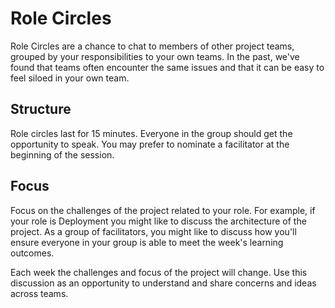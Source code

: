 # Role Circles

Role Circles are a chance to chat to members of other project teams, grouped by your responsibilities to your own teams. In the past, we've found that teams often encounter the same issues and that it can be easy to feel siloed in your own team.

## Structure

Role circles last for 15 minutes. Everyone in the group should get the opportunity to speak. You may prefer to nominate a facilitator at the beginning of the session.

## Focus

Focus on the challenges of the project related to your role. For example, if your role is Deployment you might like to discuss the architecture of the project. As a group of facilitators, you might like to discuss how you'll ensure everyone in your group is able to meet the week's learning outcomes.

Each week the challenges and focus of the project will change. Use this discussion as an opportunity to understand and share concerns and ideas across teams.
